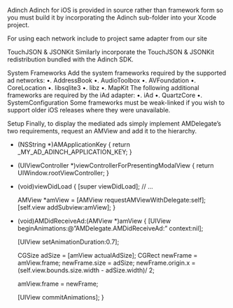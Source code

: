 Adinch
Adinch for iOS is provided in source rather than framework form so you must build it by incorporating the Adinch sub-folder into your Xcode project.

For using each network include to project same adapter from our site

TouchJSON & JSONKit
Similarly incorporate the TouchJSON & JSONKit redistribution bundled with the Adinch SDK.

 System Frameworks
Add the system frameworks required by the supported ad networks:
	•.	AddressBook
	•.	AudioToolbox
	•.	AVFoundation
	•.	CoreLocation
	•.	libsqlite3
	•.	libz
	•.	MapKit
The following additional frameworks are required by the iAd adapter:
	•.	iAd
	•.	QuartzCore
	•.	SystemConfiguration
Some frameworks must be weak-linked if you wish to support older iOS releases where they were unavailable.

Setup
Finally, to display the mediated ads simply implement AMDelegate’s two requirements, request an AMView and add it to the hierarchy.

- (NSString *)AMApplicationKey {
    return _MY_AD_ADINCH_APPLICATION_KEY;
}

- (UIViewController *)viewControllerForPresentingModalView {
    return UIWindow.rootViewController;
}

- (void)viewDidLoad {
    [super viewDidLoad];
    // ...
    
    AMView *amView = [AMView requestAMViewWithDelegate:self];
    [self.view addSubview:amView];
}

- (void)AMDidReceiveAd:(AMView *)amView {
    [UIView beginAnimations:@”AMDelegate.AMDidReceiveAd:” context:nil];
    
    [UIView setAnimationDuration:0.7];
    
    CGSize adSize = [amView actualAdSize];
    CGRect newFrame = amView.frame;
    newFrame.size = adSize;
    newFrame.origin.x = (self.view.bounds.size.width - adSize.width)/ 2;
    
    amView.frame = newFrame;
    
    [UIView commitAnimations];
}